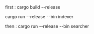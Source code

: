 first  :
cargo build --release

cargo run --release --bin indexer

then : 
cargo run --release --bin searcher 


